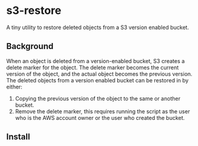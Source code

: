 # s3-restore

A tiny utility to restore deleted objects from a S3 version enabled bucket.

## Background

When an object is deleted from a version-enabled bucket, S3 creates a delete marker for the object.
The delete marker becomes the current version of the object, and the actual object becomes the
previous version. The deleted objects from a version enabled bucket can be restored in by either:

1. Copying the previous version of the object to the same or another bucket.
2. Remove the delete marker, this requires running the script as the user who is the AWS account
owner or the user who created the bucket.

## Install